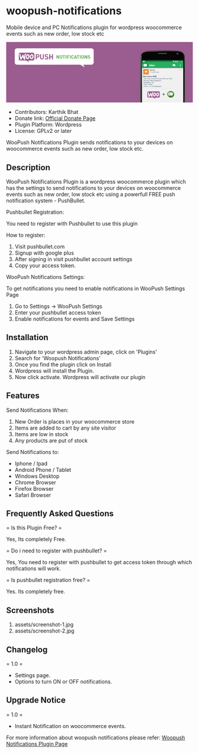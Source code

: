 woopush-notifications
=====================

Mobile device and PC Notifications plugin for wordpress woocommerce events such as new order, low stock etc

![banner](/assets/banner-772x250.png "Woopush Notifications Plugin")

* Contributors: Karthik Bhat
* Donate link: [Official Donate Page](http://mangolore.in/woopush-notifications-plugin/ "Woopush Notifications Plugin Donate Page")
* Plugin Platform: Wordpress
* License: GPLv2 or later

WooPush Notifications Plugin sends notifications to your devices on woocommerce events such as new order, low stock etc.

Description
-----------

WooPush Notifications Plugin is a wordpress woocommerce plugin which has the settings to send notifications to your devices on woocommerce events such as new order, low stock etc using a powerfull FREE push notification system - PushBullet.

Pushbullet Registration:

You need to register with Pushbullet to use this plugin

How to register:

1. Visit pushbullet.com
2. Signup with google plus
3. After signing in visit pushbullet account settings
4. Copy your access token.

WooPush Notifications Settings:

To get notifications you need to enable notifications in WooPush Settings Page

1. Go to Settings -> WooPush Settings
2. Enter your pushbullet access token
3. Enable notifications for events and Save Settings

Installation
------------

1. Navigate to your wordpress admin page, click on 'Plugins'
2. Search for 'Woopush Notifications'
3. Once you find the plugin click on Install
4. Wordpress will install the Plugin.
5. Now click activate. Wordpress will activate our plugin

Features
--------

Send Notifications When:

1. New Order is places in your woocommerce store
2. Items are added to cart by any site visitor
3. Items are low in stock
4. Any products are put of stock

Send Notifications to:

* Iphone / Ipad
* Android Phone / Tablet
* Windows Desktop
* Chrome Browser
* Firefox Browser
* Safari Browser

Frequently Asked Questions
--------------------------

= Is this Plugin Free? =

Yes, Its completely Free.

= Do i need to register with pushbullet? =

Yes, You need to register with pushbullet to get access token through which notifications will work.

= Is pushbullet registration free? =

Yes. Its completely free.

Screenshots
-----------

1. assets/screenshot-1.jpg
2. assets/screenshot-2.jpg

Changelog
---------

= 1.0 =
* Settings page.
* Options to turn ON or OFF notifications.

Upgrade Notice
--------------

= 1.0 =
* Instant Notification on woocommerce events.

For more information about woopush notifications please refer: [Woopush Notifications Plugin Page](http://mangolore.in/woopush-notifications-plugin/ "Woopush Notifications")
